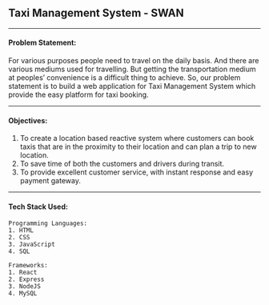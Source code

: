 ## Taxi Management System - SWAN

<hr>

#### Problem Statement:
For various purposes people need to travel on the daily basis. And there are various mediums used for travelling. But getting the transportation medium at peoples’ convenience is a difficult thing to achieve. So, our problem statement is to build a web application for Taxi Management System which provide the easy platform for taxi booking.
<hr>

#### Objectives:
1. To create a location based reactive system where customers can book taxis that are in the proximity to their location and can plan a trip to new location.
2. To save time of both the customers and drivers during transit.
3. To provide excellent customer service, with instant response and easy payment gateway.

<hr>

#### Tech Stack Used:

```
Programming Languages:
1. HTML 
2. CSS
3. JavaScript
4. SQL

Frameworks:
1. React
2. Express
3. NodeJS
4. MySQL

```